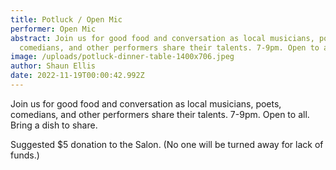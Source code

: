 ```yaml
---
title: Potluck / Open Mic
performer: Open Mic
abstract: Join us for good food and conversation as local musicians, poets,
  comedians, and other performers share their talents. 7-9pm. Open to all.
image: /uploads/potluck-dinner-table-1400x706.jpeg
author: Shaun Ellis
date: 2022-11-19T00:00:42.992Z
---
```

Join us for good food and conversation as local musicians, poets, comedians, and other performers share their talents. 7-9pm. Open to all. Bring a dish to share. 

Suggested $5 donation to the Salon. (No one will be turned away for lack of funds.)
